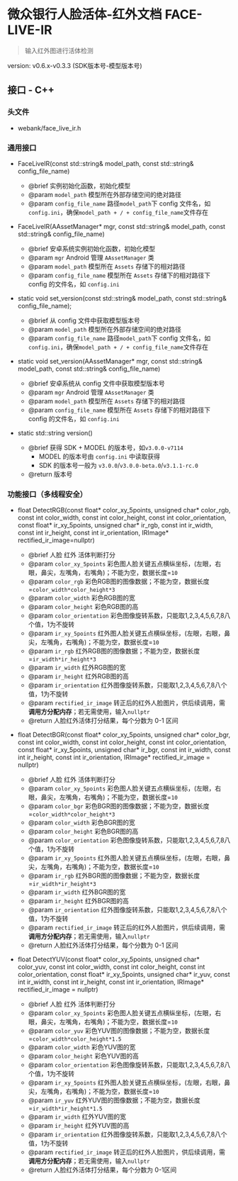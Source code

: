 # 微众银行人脸活体-红外文档 FACE-LIVE-IR

> 输入红外图进行活体检测

version: v0.6.x-v0.3.3 (SDK版本号-模型版本号)

## 接口 - C++

### 头文件

- webank/face_live_ir.h

### 通用接口

- FaceLiveIR(const std::string& model_path, const std::string& config_file_name)
    - @brief 实例初始化函数，初始化模型
    - @param `model_path` 模型所在外部存储空间的绝对路径
    - @param `config_file_name` 路径`model_path`下 config 文件名，如 `config.ini`，确保`model_path + / + config_file_name`文件存在

- FaceLiveIR(AAssetManager* mgr, const std::string& model_path, const std::string& config_file_name)
    - @brief 安卓系统实例初始化函数，初始化模型
    - @param `mgr` Android 管理 `AAssetManager` 类
    - @param `model_path` 模型所在 `Assets` 存储下的相对路径
    - @param `config_file_name` 模型所在 `Assets` 存储下的相对路径下 config 的文件名，如 `config.ini`

- static void set_version(const std::string& model_path, const std::string& config_file_name);
    - @brief 从 config 文件中获取模型版本号
    - @param `model_path` 模型所在外部存储空间的绝对路径
    - @param `config_file_name` 路径`model_path`下 config 文件名，如 `config.ini`，确保`model_path + / + config_file_name`文件存在

- static void set_version(AAssetManager* mgr, const std::string& model_path, const std::string& config_file_name)
    - @brief 安卓系统从 config 文件中获取模型版本号
    - @param `mgr` Android 管理 `AAssetManager` 类
    - @param `model_path` 模型所在 `Assets` 存储下的相对路径
    - @param `config_file_name` 模型所在 `Assets` 存储下的相对路径下 config 的文件名，如 `config.ini`

- static std::string version()
    - @brief 获得 SDK + MODEL 的版本号，如`v3.0.0-v7114`
        - MODEL 的版本号由 `config.ini` 中读取获得
        - SDK 的版本号一般为 `v3.0.0`/`v3.0.0-beta.0`/`v3.1.1-rc.0`
    - @return 版本号

### 功能接口（**多线程安全**）

- float DetectRGB(const float* color_xy_5points, unsigned char* color_rgb, const int color_width, const int color_height, const int color_orientation,
            const float* ir_xy_5points, unsigned char* ir_rgb, const int ir_width, const int ir_height, const int ir_orientation, IRImage* rectified_ir_image=nullptr)
    - @brief 人脸 红外 活体判断打分
    - @param `color_xy_5points` 彩色图人脸关键五点横纵坐标，(左眼，右眼，鼻尖，左嘴角，右嘴角)；不能为空，数据长度=`10`
    - @param `color_rgb` 彩色RGB图的图像数据；不能为空，数据长度=`color_width*color_height*3`
    - @param `color_width` 彩色RGB图的宽
    - @param `color_height` 彩色RGB图的高
    - @param `color_orientation` 彩色图像旋转系数，只能取1,2,3,4,5,6,7,8八个值，1为不旋转
    - @param `ir_xy_5points` 红外图人脸关键五点横纵坐标，(左眼，右眼，鼻尖，左嘴角，右嘴角)；不能为空，数据长度=`10`
    - @param `ir_rgb` 红外RGB图的图像数据；不能为空，数据长度=`ir_width*ir_height*3`
    - @param `ir_width` 红外RGB图的宽
    - @param `ir_height` 红外RGB图的高
    - @param `ir_orientation` 红外图像旋转系数，只能取1,2,3,4,5,6,7,8八个值，1为不旋转
    - @param `rectified_ir_image` 转正后的红外人脸图片，供后续调用，需**调用方分配内存**；若无需使用，输入`nullptr`
    - @return 人脸红外活体打分结果，每个分数为 0-1 区间

- float DetectBGR(const float* color_xy_5points, unsigned char* color_bgr, const int color_width, const int color_height, const int color_orientation,
            const float* ir_xy_5points, unsigned char* ir_bgr, const int ir_width, const int ir_height, const int ir_orientation, IRImage* rectified_ir_image = nullptr)
    - @brief 人脸 红外 活体判断打分
    - @param `color_xy_5points` 彩色图人脸关键五点横纵坐标，(左眼，右眼，鼻尖，左嘴角，右嘴角)；不能为空，数据长度=`10`
    - @param `color_bgr` 彩色BGR图的图像数据；不能为空，数据长度=`color_width*color_height*3`
    - @param `color_width` 彩色BGR图的宽
    - @param `color_height` 彩色BGR图的高
    - @param `color_orientation` 彩色图像旋转系数，只能取1,2,3,4,5,6,7,8八个值，1为不旋转
    - @param `ir_xy_5points` 红外图人脸关键五点横纵坐标，(左眼，右眼，鼻尖，左嘴角，右嘴角)；不能为空，数据长度=`10`
    - @param `ir_rgb` 红外BGR图的图像数据；不能为空，数据长度=`ir_width*ir_height*3`
    - @param `ir_width` 红外BGR图的宽
    - @param `ir_height` 红外BGR图的高
    - @param `ir_orientation` 红外图像旋转系数，只能取1,2,3,4,5,6,7,8八个值，1为不旋转
    - @param `rectified_ir_image` 转正后的红外人脸图片，供后续调用，需**调用方分配内存**；若无需使用，输入`nullptr`
    - @return 人脸红外活体打分结果，每个分数为 0-1 区间

- float DetectYUV(const float* color_xy_5points, unsigned char* color_yuv, const int color_width, const int color_height, const int color_orientation,
            const float* ir_xy_5points, unsigned char* ir_yuv, const int ir_width, const int ir_height, const int ir_orientation, IRImage* rectified_ir_image = nullptr)
    - @brief 人脸 红外 活体判断打分
    - @param `color_xy_5points` 彩色图人脸关键五点横纵坐标，(左眼，右眼，鼻尖，左嘴角，右嘴角)；不能为空，数据长度=`10`
    - @param `color_yuv` 彩色YUV图的图像数据；不能为空，数据长度=`color_width*color_height*1.5`
    - @param `color_width` 彩色YUV图的宽
    - @param `color_height` 彩色YUV图的高
    - @param `color_orientation` 彩色图像旋转系数，只能取1,2,3,4,5,6,7,8八个值，1为不旋转
    - @param `ir_xy_5points` 红外图人脸关键五点横纵坐标，(左眼，右眼，鼻尖，左嘴角，右嘴角)；不能为空，数据长度=`10`
    - @param `ir_yuv` 红外YUV图的图像数据；不能为空，数据长度=`ir_width*ir_height*1.5`
    - @param `ir_width` 红外YUV图的宽
    - @param `ir_height` 红外YUV图的高
    - @param `ir_orientation` 红外图像旋转系数，只能取1,2,3,4,5,6,7,8八个值，1为不旋转
    - @param `rectified_ir_image` 转正后的红外人脸图片，供后续调用，需**调用方分配内存**；若无需使用，输入`nullptr`
    - @return 人脸红外活体打分结果，每个分数为 0-1区间
